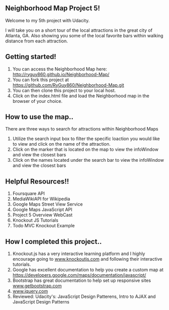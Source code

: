 ## Neighborhood Map Project 5!

Welcome to my 5th project with Udacity.

I will take you on a short tour of the local attractions in the
great city of Atlanta, GA.  Also showing you some of the local favorite bars within
walking distance from each attraction.

## Getting started!

1. You can access the Neighborhood Map here: http://ryguy860.github.io/Neighborhood-Map/
2. You can fork this project at https://github.com/RyGuy860/Neighborhood-Map.git
3. You can then clone this project to your local host.
4. Click on the index.html file and load the Neighborhood map in the browser of your choice.

## How to use the map..

There are three ways to search for attractions within Neighborhood Maps

1. Utilize the search input box to filter the specific loaction you would like to view and click on the name of the attraction.
2. Click on the marker that is located on the map to view the infoWindow and view the closest bars
3. Click on the names located under the search bar to view the infoWindow and view the closest bars

## Helpful Resources!!

1. Foursquare API
2. MediaWikiAPI for Wikipedia
3. Google Maps Street View Service
4. Google Maps JavaScript API
5. Project 5 Overview WebCast
6. Knockout JS Tutorials
7. Todo MVC Knockout Example

## How I completed this project..
1. Knockout.js has a very interactive learning platform and I highly encourage going to www.knockoutjs.com and following their interactive tutorials.
2. Google has excellent documentation to help you create a custom map at https://developers.google.com/maps/documentation/javascript/
3. Bootstrap has great documentation to help set up responsive sites www.getbootstrap.com
4. www.jquery.com
5. Reviewed: Udacity's: JavaScript Design Patterens, Intro to AJAX and JavaScript Design Patterns
